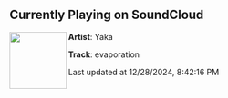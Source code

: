 ## Currently Playing on SoundCloud

[<img align="left" width="100" src="https://i1.sndcdn.com/artworks-m7TKzMIzDQyaxzDV-yxlBYQ-t500x500.jpg">](https://soundcloud.com/inner-most/yaka-evaporation)

**Artist**: Yaka 

**Track**: evaporation

Last updated at 12/28/2024, 8:42:16 PM

